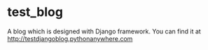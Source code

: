 # test_blog

A blog which is designed with Django framework. You can find it at http://testdjangoblog.pythonanywhere.com
